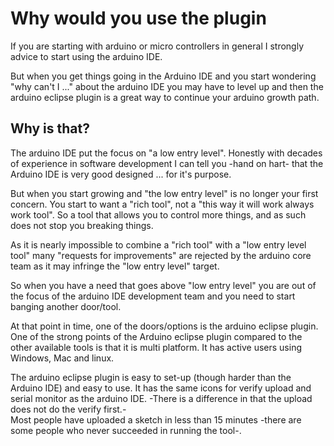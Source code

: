 Why would you use the plugin
========
If you are starting with arduino or micro controllers in general I strongly advice to start using the arduino IDE. 

But when you get things going in the Arduino IDE and you start wondering "why can't I ..." about the arduino IDE you may have to level up and then the arduino eclipse plugin is a great way to continue your arduino growth path.

Why is that?
--
The arduino IDE put the focus on "a low entry level". Honestly with decades of experience in software development I can tell you -hand on hart- that the Arduino IDE is very good designed ... for it's purpose.

But when you start growing and "the low entry level" is no longer your first concern. You start to want a "rich tool", not a "this way it will work always work tool". So a tool that allows you to control more things, and as such does not stop you breaking things.

As it is nearly impossible to combine a "rich tool" with a "low entry level tool" many "requests for improvements" are rejected by the arduino core team as it may infringe the "low entry level" target.

So when you have a need that goes above "low entry level" you are out of the focus of the arduino IDE development team and you need to start banging another door/tool.

At that point in time, one of the doors/options is the arduino eclipse plugin. One of the strong points of the Arduino eclipse plugin compared to the other available tools is that it is multi platform. It has active users using Windows, Mac and linux.

The arduino eclipse plugin is easy to set-up (though harder than the Arduino IDE) and easy to use. It has the same icons for verify upload and serial monitor as the arduino IDE. -There is a difference in that the upload does not do the verify first.-  
Most people have uploaded a sketch in less than 15 minutes -there are some people who never succeeded in running the tool-.
